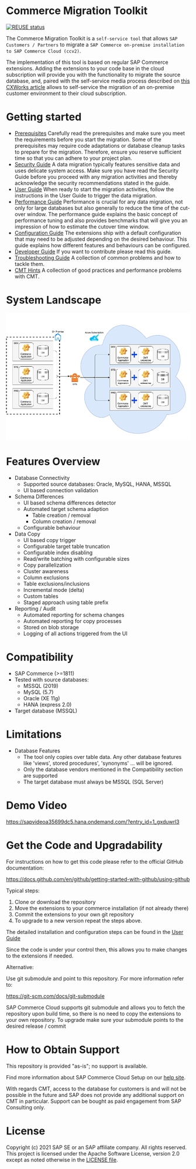 # Commerce Migration Toolkit

[![REUSE status](https://api.reuse.software/badge/github.com/SAP-samples/commerce-migration-toolkit)](https://api.reuse.software/info/github.com/SAP-samples/commerce-migration-toolkit)

The Commerce Migration Toolkit is a `self-service tool` that allows `SAP Customers / Partners` to migrate a `SAP Commerce on-premise installation to SAP Commerce Cloud (ccv2)`.

The implementation of this tool is based on regular SAP Commerce extensions. Adding the extensions to your code base in the cloud subscription will provide you with the functionality to migrate the source database, and, paired with the self-service media process described on [this CXWorks article](https://www.sap.com/cxworks/article/508629017/migrate_to_sap_commerce_cloud_migrate_media_with_azcopy) allows to self-service the migration of an on-premise customer environment to their cloud subscription.

# Getting started

* [Prerequisites](commercemigration/resources/doc/prerequisites/PREREQUISITES-GUIDE.md) Carefully read the prerequisites and make sure you meet the requirements before you start the migration. Some of the prerequisites may require code adaptations or database cleanup tasks to prepare for the migration. Therefore, ensure you reserve sufficient time so that you can adhere to your project plan.
* [Security Guide](commercemigration/resources/doc/security/SECURITY-GUIDE.md) A data migration typically features sensitive data and uses delicate system access. Make sure you have read the Security Guide before you proceed with any migration activities and thereby acknowledge the security recommendations stated in the guide.
* [User Guide](commercemigration/resources/doc/user/USER-GUIDE.md) When ready to start the migration activities, follow the instructions in the User Guide to trigger the data migration.
* [Performance Guide](commercemigration/resources/doc/performance/PERFORMANCE-GUIDE.md) Performance is crucial for any data migration, not only for large databases but also generally to reduce the time of the cut-over window. The performance guide explains the basic concept of performance tuning and also provides benchmarks that will give you an impression of how to estimate the cutover time window.
* [Configuration Guide](commercemigration/resources/doc/configuration/CONFIGURATION-GUIDE.md) The extensions ship with a default configuration that may need to be adjusted depending on the desired behaviour. This guide explains how different features and behaviours can be configured.
* [Developer Guide](commercemigration/resources/doc/developer/DEVELOPER-GUIDE.md) If you want to contribute please read this guide.
* [Troubleshooting Guide](commercemigration/resources/doc/troubleshooting/TROUBLESHOOTING-GUIDE.md) A collection of common problems and how to tackle them.
* [CMT Hints](commercemigration/resources/doc/user/CMT-Hints.md) A collection of good practices and performance problems with CMT.

# System Landscape

![architecture overview](commercemigration/resources/doc/concept_overview.png)

# Features Overview

* Database Connectivity
  * Supported source databases: Oracle, MySQL, HANA, MSSQL
  * UI based connection validation
* Schema Differences
  * UI based schema differences detector
  * Automated target schema adaption
    * Table creation / removal
    * Column creation / removal
  * Configurable behaviour
* Data Copy
  * UI based copy trigger
  * Configurable target table truncation
  * Configurable index disabling
  * Read/write batching with configurable sizes
  * Copy parallelization
  * Cluster awareness
  * Column exclusions
  * Table exclusions/inclusions
  * Incremental mode (delta)
  * Custom tables
  * Staged approach using table prefix
* Reporting / Audit
  * Automated reporting for schema changes
  * Automated reporting for copy processes
  * Stored on blob storage
  * Logging of all actions triggered from the UI


# Compatibility

  * SAP Commerce (>=1811)
  * Tested with source databases:
    * MSSQL (2019)
    * MySQL (5.7)
    * Oracle (XE 11g)
    * HANA (express 2.0)
  * Target database (MSSQL)


# Limitations

  * Database Features
    * The tool only copies over table data. Any other database features like 'views', stored procedures', 'synonyms' ... will be ignored.
    * Only the database vendors mentioned in the Compatibility section are supported
    * The target database must always be MSSQL (SQL Server)

# Demo Video

https://sapvideoa35699dc5.hana.ondemand.com/?entry_id=1_gxduwrl3

# Get the Code and Upgradability

For instructions on how to get this code please refer to the official GitHub documentation:

https://docs.github.com/en/github/getting-started-with-github/using-github

Typical steps:

1. Clone or download the repository
2. Move the extensions to your commerce installation (if not already there)
3. Commit the extensions to your own git repository
4. To upgrade to a new version repeat the steps above.

The detailed installation and configuration steps can be found in the [User Guide](commercemigration/resources/doc/user/USER-GUIDE.md)


Since the code is under your control then, this allows you to make changes to the extensions if needed.

Alternative:

Use git submodule and point to this repository. For more information refer to:

https://git-scm.com/docs/git-submodule

SAP Commerce Cloud supports git submodule and allows you to fetch the repository upon build time, so there is no need to copy the extensions to your own repository.
To upgrade make sure your submodule points to the desired release / commit


# How to Obtain Support

This repository is provided "as-is"; no support is available.

Find more information about SAP Commerce Cloud Setup on our [help site](https://help.sap.com/viewer/product/SAP_COMMERCE_CLOUD_PUBLIC_CLOUD/LATEST/en-US).

With regards CMT, access to the database for customers is and will not be possible in the future and SAP does not provide any additional support on CMT in particular. Support can be bought as paid engagement from SAP Consulting only.

# License
Copyright (c) 2021 SAP SE or an SAP affiliate company. All rights reserved. This project is licensed under the Apache Software License, version 2.0 except as noted otherwise in the [LICENSE file](LICENSES/Apache-2.0.txt).

